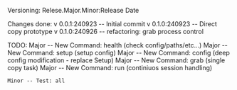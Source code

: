 Versioning:
    Relese.Major.Minor:Release Date

Changes done:
    v 0.0.1:240923 -- Initial commit
    v 0.1.0:240923 -- Direct copy prototype
    v 0.1.0:240926 -- refactoring: grab process control
    

TODO:
    Major -- New Command: health (check config/paths/etc...)
    Major -- New Command: setup (setup config)
    Major -- New Command: config (deep config modification - replace Setup)
    Major -- New Command: grab (single copy task)
    Major -- New Command: run (continiuos session handling)
    
    Minor -- Test: all

